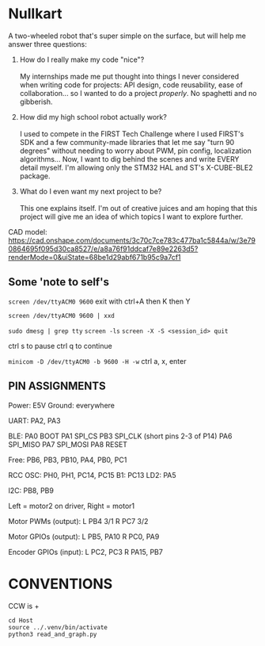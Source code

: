 # Nullkart
A two-wheeled robot that's super simple on the surface, but will help me answer three questions:
1. How do I really make my code "nice"?<br><br>
My internships made me put thought into things I never considered when writing code for projects: API design, code reusability, ease of collaboration... so I wanted to do a project *properly*. No spaghetti and no gibberish.

1. How did my high school robot actually work?<br><br>
I used to compete in the FIRST Tech Challenge where I used FIRST's SDK and a few community-made libraries that let me say "turn 90 degrees" without needing to worry about PWM, pin config, localization algorithms... Now, I want to dig behind the scenes and write EVERY detail myself. I'm allowing only the STM32 HAL and ST's X-CUBE-BLE2 package.

1. What do I even want my next project to be?<br><br>
This one explains itself. I'm out of creative juices and am hoping that this project will give me an idea of which topics I want to explore further.

CAD model: https://cad.onshape.com/documents/3c70c7ce783c477ba1c5844a/w/3e790864695f095d30ca8527/e/a8a76f91ddcaf7e89e2263d5?renderMode=0&uiState=68be1d29abf671b95c9a7cf1

## Some 'note to self's

`screen /dev/ttyACM0 9600`
exit with ctrl+A then K then Y

`screen /dev/ttyACM0 9600 | xxd`

`sudo dmesg | grep tty`
`screen -ls`
`screen -X -S <session_id> quit`

ctrl s to pause ctrl q to continue

`minicom -D /dev/ttyACM0 -b 9600 -H -w`
ctrl a, x, enter

## PIN ASSIGNMENTS
Power: E5V
Ground: everywhere

UART: PA2, PA3

BLE:
PA0 BOOT
PA1 SPI_CS
PB3 SPI_CLK (short pins 2-3 of P14)
PA6 SPI_MISO
PA7 SPI_MOSI
PA8 RESET

Free: PB6, PB3, PB10, PA4, PB0, PC1

RCC OSC: PH0, PH1, PC14, PC15
B1: PC13
LD2: PA5

I2C: PB8, PB9

Left = motor2 on driver, Right = motor1

Motor PWMs (output):
L PB4 3/1
R PC7 3/2

Motor GPIOs (output):
L PB5, PA10
R PC0, PA9

Encoder GPIOs (input):
L PC2, PC3
R PA15, PB7

# CONVENTIONS
CCW is +

```
cd Host
source ../.venv/bin/activate
python3 read_and_graph.py
```
